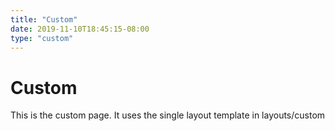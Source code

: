 ```yaml
---
title: "Custom"
date: 2019-11-10T18:45:15-08:00
type: "custom"
---
```


# Custom
This is the custom page. It uses the single layout template in layouts/custom